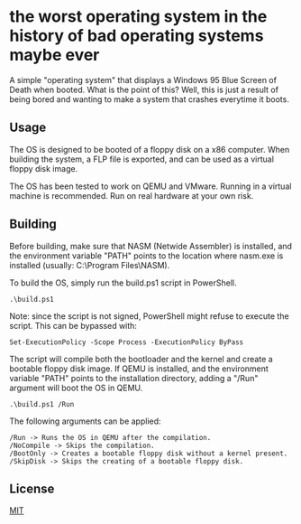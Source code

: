 # the worst operating system in the history of bad operating systems maybe ever

A simple "operating system" that displays a Windows 95 Blue Screen of Death when booted. What is the point of this? Well, this is just a result of being bored and wanting to make a system that crashes everytime it boots.

## Usage

The OS is designed to be booted of a floppy disk on a x86 computer. When building the system, a FLP file is exported, and can be used as a virtual floppy disk image.

The OS has been tested to work on QEMU and VMware. Running in a virtual machine is recommended. Run on real hardware at your own risk.

## Building

Before building, make sure that NASM (Netwide Assembler) is installed, and the environment variable "PATH" points to the location where nasm.exe is installed (usually: C:\Program Files\NASM).

To build the OS, simply run the build.ps1 script in PowerShell.

```batch
.\build.ps1
```

Note: since the script is not signed, PowerShell might refuse to execute the script. This can be bypassed with:
```batch
Set-ExecutionPolicy -Scope Process -ExecutionPolicy ByPass
```

The script will compile both the bootloader and the kernel and create a bootable floppy disk image. If QEMU is installed, and the environment variable "PATH" points to the installation directory, adding a "/Run" argument will boot the OS in QEMU.
```batch
.\build.ps1 /Run
```

The following arguments can be applied:
```
/Run -> Runs the OS in QEMU after the compilation.
/NoCompile -> Skips the compilation.
/BootOnly -> Creates a bootable floppy disk without a kernel present.
/SkipDisk -> Skips the creating of a bootable floppy disk.
```

## License
[MIT](https://choosealicense.com/licenses/mit/)